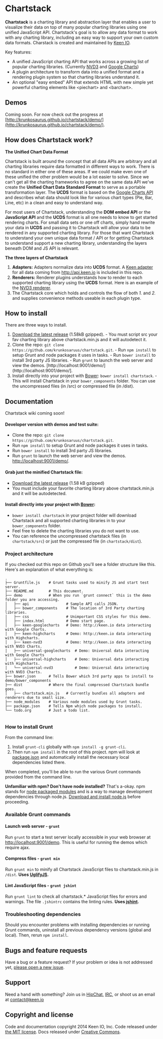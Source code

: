 # Chartstack

**Chartstack** is a charting library and abstraction layer that enables a user to visualize their data on top of many popular charting libraries using one unified JavaScript API. Chartstack's goal is to allow any data format to work with any charting library, including an easy way to support your own custom data formats. Charstack is created and maintained by [Keen IO](http://keen.io/).

Key features:
- A unified JavaScript charting API that works across a growing list of popular charting libraries. (Currently [NVD3](http://nvd3.org/) and [Google Charts](https://developers.google.com/chart/))
- A plugin architecture to transform data into a unified format and a rendering plugin system so that charting libraries understand it.
- An optional "easy embed" API that extends HTML with new simple yet powerful charting elements like &lt;piechart> and &lt;barchart>.

## Demos

Coming soon. For now check out the progress at [http://krunkosaurus.github.io/chartstack/demo/](http://krunkosaurus.github.io/chartstack/demo/).

## How does Chartstack work?

**The Unified Chart Data Format**

Chartstack is built around the concept that all data APIs are arbitrary and all charting libraries require data formatted in different ways to work. There is no standard in either one of these areas.  If we could make even one of these unified the other problem would be a lot easier to solve. Since we can't get all the charting frameworks to agree on the same data API we've create the **Unified Chart Data Standard Format** to serve as a portable transformation layer.  The **UCDS** format is based on the [Google Charts API](https://developers.google.com/chart/interactive/docs/reference) and describes what data should look like for various chart types (Pie, Bar, Line, etc) in a clean and easy to understand way.     

For most users of Chartstack, understanding the **DOM embed API** or the **JavaScript API** and the **UCDS** format is all one needs to know to get started rendering charts. For small data sets or one off charts, simply hand rewrite your data in **UCDS** and passing it to Chartstack will allow your data to be rendered in any supported charting library.  For those that want Chartstack to understand your own unique data format / API or for getting Chartstack to understand support a new charting library, understanding the layers beneath DOM and JS API is relevant.

**The three layers of Chartstack**

1. **Adapters:** Adapters normalize data into **UCDS** format.  A [Keen adapter](src/adapter/chartstack.keen.universal.adapter.js) for all data coming from http://api.keen.io is included in this repo.
2. **Renderers:** Renderer plugins understands how to render to each supported charting library using the **UCDS** format. Here is an example of the [NVD3 renderer](src/renderer/chartstack.nvd3.renderer.js).
2. The Chartstack core which holds and controls the flow of both *1.* and *2.* and supplies convenience methods useable in each plugin type.

## How to install

There are three ways to install.

1. [Download the latest release](https://github.com/krunkosaurus/chartstack/releases/download/v0.0.1/chartstack.min.js) (1.58kB gzipped).
       - You must script src your fav charting library above chartstack.min.js and it will autodetect it.
2. Clone the repo: `git clone https://github.com/krunkosaruus/chartstack.git`.
       - Run `npm install` to setup Grunt and node packages it uses in tasks.
       - Run `bower install` to install 3rd party JS libraries.
       - Run `grunt` to launch the web server and view the demos. [http://localhost:9001/demo/](http://localhost:9001/demo/].
3. Install directly into your project with [Bower](http://bower.io): `bower install chartstack`.
       - This will install Chartstack in your `bower_components` folder.  You can use the uncompressed files (in /src) or compressed file (in /dist).

## Documentation

Chartstack wiki coming soon!

#### Developer version with demos and test suite:

- Clone the repo: `git clone https://github.com/krunkosaruus/chartstack.git`.
- Run `npm install` to setup Grunt and node packages it uses in tasks.
- Run `bower install` to install 3rd party JS libraries.
- Run `grunt` to launch the web server and view the demos. [http://localhost:9001/demo/](http://localhost:9001/demo/).

#### Grab just the minified Chartstack file:	
- [Download the latest release](https://github.com/krunkosaurus/chartstack/releases/download/v0.0.1/chartstack.min.js) (1.58 kB gzipped)
- You must include your favorite charting library above chartstack.min.js and it will be autodetected.

#### Install directly into your project with [Bower](http://bower.io):
- `bower install chartstack` in your project folder will download Chartstack and all supported charting libraries in to your `bower_components` folder.
- Feel free to delete the charting libraries you do not want to use.
- You can reference the uncompressed chartstack files (in `chartstack/src`) or just the compressed file (in `chartstack/dist`).

### Project architecture

If you checked out this repo on Github you'll see a folder structure like this. Here's an explanation of what everything is:

```
.
├── Gruntfile.js	# Grunt tasks used to minify JS and start test server.
├── README.md		# This document.
├── demo			# When you run `grunt connect` this is the demo folder you are accessing.
│   ├── api					# Sample API calls JSON.
│   ├── bower_components	# The location of 3rd Party charting libraries.
│   ├── css					# Unimportant CSS styles for this demo.
│   ├── index.html			# Demo start page.
│   ├── keen-googlecharts	# Demo: http://keen.io data interacting with Google Charts.
│   ├── keen-highcharts		# Demo: http://keen.io data interacting with Highcharts.
│   ├── keen-nvd3			# Demo: http://keen.io data interacting with NVD3 Charts.
│   ├── universal-googlecharts	# Demo: Universal data interacting with Google Charts
│   ├── universal-highcharts	# Demo: Universal data interacting with Highcharts.
│   └── universal-nvd3			# Demo: Universal data interacting with NVD3 Charts.
├── bower.json		# Tells Bower which 3rd party apps to install to demo/bower_components
├── dist			# Where the final compressed Chartstack bundle goes.
│   ├── chartstack.min.js	# Currently bundles all adapters and renderers due to small size.
├── node_modules	# Various node modules used by Grunt tasks.
├── package.json	# Tells Npm which node packages to install.
└── todo.org		# Just a todo list.


```

### How to install Grunt

From the command line:

1. Install `grunt-cli` globally with `npm install -g grunt-cli`.
2. Then run `npm install` in the root of this project. npm will look at [package.json](https://github.com/krunkosaurus/chartstack/blob/master/package.json) and automatically install the necessary local dependencies listed there.

When completed, you'll be able to run the various Grunt commands provided from the command line.

**Unfamiliar with npm? Don't have node installed?** That's a-okay. npm stands for [node packaged modules](http://npmjs.org/) and is a way to manage development dependencies through node.js. [Download and install node.js](http://nodejs.org/download/) before proceeding.

### Available Grunt commands

#### Launch web server - `grunt`
Run `grunt` to start a test server locally accessible in your web browser at [http://localhost:9001/demo](http://localhost:9001/demo/).  This is useful for running the demos which require ajax.

#### Compress files - `grunt min`
Run `grunt min` to minify all Chartstack JavaScript files to chartstack.min.js in `/dist`. **Uses [UglifyJS](http://lisperator.net/uglifyjs/).**

#### Lint JavaScript files - `grunt jshint`
Run `grunt lint` to check all chartstack.* JavaScript files for errors and warnings.  The file `.jshintrc` contains the linting rules. **Uses [jshint](http://www.jshint.com/).**

### Troubleshooting dependencies

Should you encounter problems with installing dependencies or running Grunt commands, uninstall all previous dependency versions (global and local). Then, rerun `npm install`.

## Bugs and feature requests

Have a bug or a feature request? If your problem or idea is not addressed yet, [please open a new issue](https://github.com/krunkosaurus/chartstack/issues/new).

## Support

Need a hand with something? Join us in [HipChat](http://users.keen.io/), [IRC](http://webchat.freenode.net/?channels=keen-io), or shoot us an email at [contact@keen.io](mailto:contact@keen.io)

## Copyright and license

Code and documentation copyright 2014 Keen IO, Inc. Code released under [the MIT license](LICENSE). Docs released under [Creative Commons](LICENSE).
